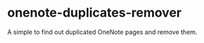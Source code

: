 onenote-duplicates-remover
==========================

A simple to find out duplicated OneNote pages and remove them.
